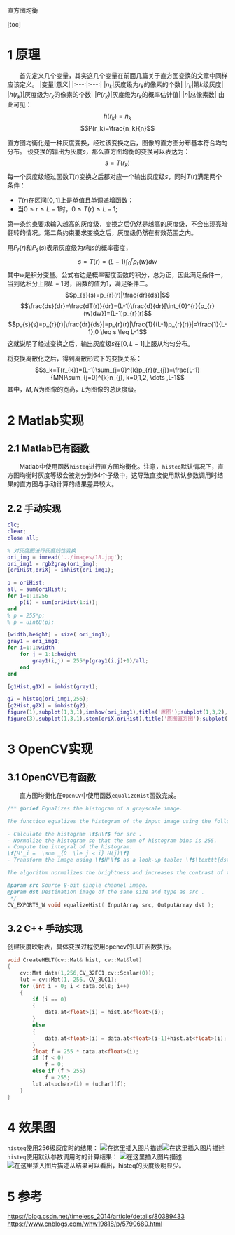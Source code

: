 直方图均衡

[toc]

# 1 原理

&emsp;&emsp;首先定义几个变量，其实这几个变量在前面几篇关于直方图变换的文章中同样应该定义。
|变量|意义|
|:---:|:---:|
|$n_k$|灰度级为$r_k$的像素的个数|
|$r_k$|第$k$级灰度|
|$h(r_k)$|灰度级为$r_k$的像素的个数|
|$P(r_k)$|灰度级为$r_k$的概率估计值|
|$n$|总像素数|
由此可见：
$$h(r_k)=n_k$$
$$P(r_k)=\frac{n_k}{n}$$

直方图均衡化是一种灰度变换，经过该变换之后，图像的直方图分布基本符合均匀分布。
设变换的输出为灰度$s$，那么直方图均衡的变换可以表达为：
$$s = T(r_k)$$
每一个灰度级经过函数$T(r)$变换之后都对应一个输出灰度级$s$，同时$T(r)$满足两个条件：
- $T(r)$在区间$[0,1]$上是单值且单调递增函数；
- 当$0\leq r \leq L-1$时，$0 \leq T(r) \leq L-1$;

第一条约束要求输入越高的灰度级，变换之后仍然是越高的灰度级，不会出现亮暗翻转的情况。第二条约束要求变换之后，灰度级仍然在有效范围之内。

用$P_{r}(r)$和$P_{s}(s)$表示灰度级为$r$和$s$的概率密度，
$$s=T(r)=(L-1)\int_{0}^{r}{p_{r}(w)dw}$$
其中$w$是积分变量。公式右边是概率密度函数的积分，总为正，因此满足条件一，当到达积分上限$L-1$时，函数的值为1，满足条件二。
$$p_{s}(s)=p_{r}(r)|\frac{dr}{ds}|$$
$$\frac{ds}{dr}=\frac{dT(r)}{dr}=(L-1)\frac{d}{dr}[\int_{0}^{r}{p_{r}(w)dw}]=(L-1)p_{r}(r)$$
$$p_{s}(s)=p_{r}(r)|\frac{dr}{ds}|=p_{r}(r)|\frac{1}{(L-1)p_{r}(r)}|=\frac{1}{L-1},0 \leq s \leq L-1$$
这就说明了经过变换之后，输出灰度级$s$在$[0,L-1]$上服从均匀分布。

将变换离散化之后，得到离散形式下的变换关系：
$$s_k=T(r_{k})=(L-1)\sum_{j=0}^{k}p_{r}(r_{j})=\frac{L-1}{MN}\sum_{j=0}^{k}n_{j}, k=0,1,2, \dots ,L-1$$
其中，$M,N$为图像的宽高，$L$为图像的总灰度级。

# 2 Matlab实现

## 2.1 Matlab已有函数

&emsp;&emsp;Matlab中使用函数`histeq`进行直方图均衡化。注意，`histeq`默认情况下，直方图均衡时灰度等级会被划分到64个子级中，这导致直接使用默认参数调用时结果的直方图与手动计算的结果差异较大。

## 2.2 手动实现

```MATLAB
clc;
clear;
close all;

% 对灰度图进行灰度线性变换
ori_img = imread('../images/18.jpg');
ori_img1 = rgb2gray(ori_img);
[oriHist,oriX] = imhist(ori_img1);

p = oriHist;
all = sum(oriHist);
for i=1:1:256
    p(i) = sum(oriHist(1:i));
end
% p = 255*p;
% p = uint8(p);

[width,height] = size( ori_img1);
gray1 = ori_img1;
for i=1:1:width
    for j = 1:1:height
        gray1(i,j) = 255*p(gray1(i,j)+1)/all;
    end
end

[g1Hist,g1X] = imhist(gray1);

g2 = histeq(ori_img1,256);
[g2Hist,g2X] = imhist(g2);
figure(1),subplot(1,3,1),imshow(ori_img1),title('原图');subplot(1,3,2),imshow(gray1),title('手动实现直方图均衡化');subplot(1,3,3),imshow(g2),title('histeq');
figure(3),subplot(1,3,1),stem(oriX,oriHist),title('原图直方图');subplot(1,3,2),stem(g1X,g1Hist),title('手动实现直方图均衡化');subplot(1,3,3),stem(g2X,g2Hist),title('histeq');

```

# 3 OpenCV实现

## 3.1 OpenCV已有函数

&emsp;&emsp;直方图均衡化在`OpenCV`中使用函数`equalizeHist`函数完成。
```C++
/** @brief Equalizes the histogram of a grayscale image.

The function equalizes the histogram of the input image using the following algorithm:

- Calculate the histogram \f$H\f$ for src .
- Normalize the histogram so that the sum of histogram bins is 255.
- Compute the integral of the histogram:
\f[H'_i =  \sum _{0  \le j < i} H(j)\f]
- Transform the image using \f$H'\f$ as a look-up table: \f$\texttt{dst}(x,y) = H'(\texttt{src}(x,y))\f$

The algorithm normalizes the brightness and increases the contrast of the image.

@param src Source 8-bit single channel image.
@param dst Destination image of the same size and type as src .
 */
CV_EXPORTS_W void equalizeHist( InputArray src, OutputArray dst );

```

## 3.2 C++ 手动实现

创建灰度映射表，具体变换过程使用opencv的LUT函数执行。
```C++
void CreateHELT(cv::Mat& hist, cv::Mat&lut)
{
	cv::Mat data(1,256,CV_32FC1,cv::Scalar(0));
	lut = cv::Mat(1, 256, CV_8UC1);
	for (int i = 0; i < data.cols; i++)
	{
		if (i == 0)
		{
			data.at<float>(i) = hist.at<float>(i);
		}
		else
		{
			data.at<float>(i) = data.at<float>(i-1)+hist.at<float>(i);
		}
		float f = 255 * data.at<float>(i);
		if (f < 0)
			f = 0;
		else if (f > 255)
			f = 255;
		lut.at<uchar>(i) = (uchar)(f);
	}
}
```
# 4 效果图
`histeq`使用256级灰度时的结果：
![在这里插入图片描述](https://img-blog.csdnimg.cn/20181213224953985.png?x-oss-process=image/watermark,type_ZmFuZ3poZW5naGVpdGk,shadow_10,text_aHR0cHM6Ly9ibG9nLmNzZG4ubmV0L2ZyZWVoYXdrems=,size_16,color_FFFFFF,t_70)![在这里插入图片描述](https://img-blog.csdnimg.cn/20181213225013515.png?x-oss-process=image/watermark,type_ZmFuZ3poZW5naGVpdGk,shadow_10,text_aHR0cHM6Ly9ibG9nLmNzZG4ubmV0L2ZyZWVoYXdrems=,size_16,color_FFFFFF,t_70)
`histeq`使用默认参数调用时的计算结果：
![在这里插入图片描述](https://img-blog.csdnimg.cn/20181213225100878.png?x-oss-process=image/watermark,type_ZmFuZ3poZW5naGVpdGk,shadow_10,text_aHR0cHM6Ly9ibG9nLmNzZG4ubmV0L2ZyZWVoYXdrems=,size_16,color_FFFFFF,t_70)
![在这里插入图片描述](https://img-blog.csdnimg.cn/20181213225119986.png?x-oss-process=image/watermark,type_ZmFuZ3poZW5naGVpdGk,shadow_10,text_aHR0cHM6Ly9ibG9nLmNzZG4ubmV0L2ZyZWVoYXdrems=,size_16,color_FFFFFF,t_70)从结果可以看出，histeq的灰度级明显少。
# 5 参考
https://blog.csdn.net/timeless_2014/article/details/80389433
https://www.cnblogs.com/whw19818/p/5790680.html
